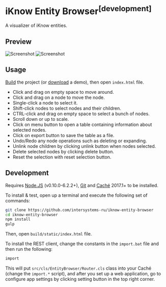 # iKnow Entity Browser<sup>[development]</sup>

A visualizer of iKnow entities.

Preview
-------

![Screenshot](https://cloud.githubusercontent.com/assets/4989256/21582657/3bb1944c-d06a-11e6-8dc5-e7e637cc5e84.png)
![Screenshot](https://cloud.githubusercontent.com/assets/4989256/20610106/becaeac6-b29d-11e6-987b-670998ac048e.png)

Usage
-----

[Build](#development) the project (or [download](https://github.com/intersystems-ru/iknow-entity-browser/releases) a demo), then open `index.html` file.

+ Click and drag on empty space to move around.
+ Click and drag on a node to move the node.
+ Single-click a node to select it.
+ Shift-click nodes to select nodes and their children.
+ CTRL-click and drag on empty space to select a bunch of nodes.
+ Scroll down or up to scale.
+ Click on menu button to open a table containing information about selected nodes.
+ Click on export button to save the table as a file.
+ Undo/Redo any node operations such as deleting or expanding.
+ Unlink node children by clicking unlink button when nodes selected.
+ Delete selected nodes by clicking delete button.
+ Reset the selection with reset selection button.

Development
-----------

Requires [Node.JS](https://nodejs.org) (v0.10.0-6.2.2+),
[Git](https://git-scm.com) and
[Caché](http://www.intersystems.com/library/software-downloads/) 2017.1+
to be installed.

To install & test, open up a terminal and execute the following set of commands:

```sh
git clone https://github.com/intersystems-ru/iknow-entity-browser
cd iknow-entity-browser
npm install
gulp
```

Then, open `build/static/index.html` file.

To install the REST client, change the constants in the `import.bat` file and then run the
following:

```bash
import
```

This will put `src/cls/EntityBrowser/Router.cls` class into your Caché (change the `import.*`
script), and after you set up a web application, go to configure app settings by clicking setting 
button in the top right corner.